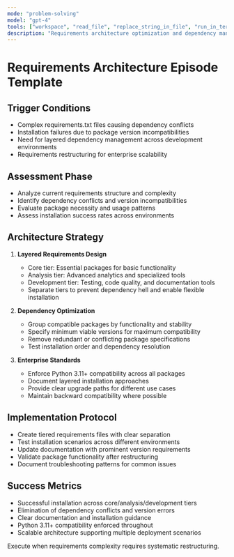 ```yaml
---
mode: "problem-solving"
model: "gpt-4"
tools: ["workspace", "read_file", "replace_string_in_file", "run_in_terminal"]
description: "Requirements architecture optimization and dependency management"
---
```


# Requirements Architecture Episode Template

## Trigger Conditions
- Complex requirements.txt files causing dependency conflicts
- Installation failures due to package version incompatibilities
- Need for layered dependency management across development environments
- Requirements restructuring for enterprise scalability

## Assessment Phase
- Analyze current requirements structure and complexity
- Identify dependency conflicts and version incompatibilities
- Evaluate package necessity and usage patterns
- Assess installation success rates across environments

## Architecture Strategy
1. **Layered Requirements Design**
   - Core tier: Essential packages for basic functionality
   - Analysis tier: Advanced analytics and specialized tools
   - Development tier: Testing, code quality, and documentation tools
   - Separate tiers to prevent dependency hell and enable flexible installation

2. **Dependency Optimization**
   - Group compatible packages by functionality and stability
   - Specify minimum viable versions for maximum compatibility
   - Remove redundant or conflicting package specifications
   - Test installation order and dependency resolution

3. **Enterprise Standards**
   - Enforce Python 3.11+ compatibility across all packages
   - Document layered installation approaches
   - Provide clear upgrade paths for different use cases
   - Maintain backward compatibility where possible

## Implementation Protocol
- Create tiered requirements files with clear separation
- Test installation scenarios across different environments
- Update documentation with prominent version requirements
- Validate package functionality after restructuring
- Document troubleshooting patterns for common issues

## Success Metrics
- Successful installation across core/analysis/development tiers
- Elimination of dependency conflicts and version errors
- Clear documentation and installation guidance
- Python 3.11+ compatibility enforced throughout
- Scalable architecture supporting multiple deployment scenarios

Execute when requirements complexity requires systematic restructuring.
